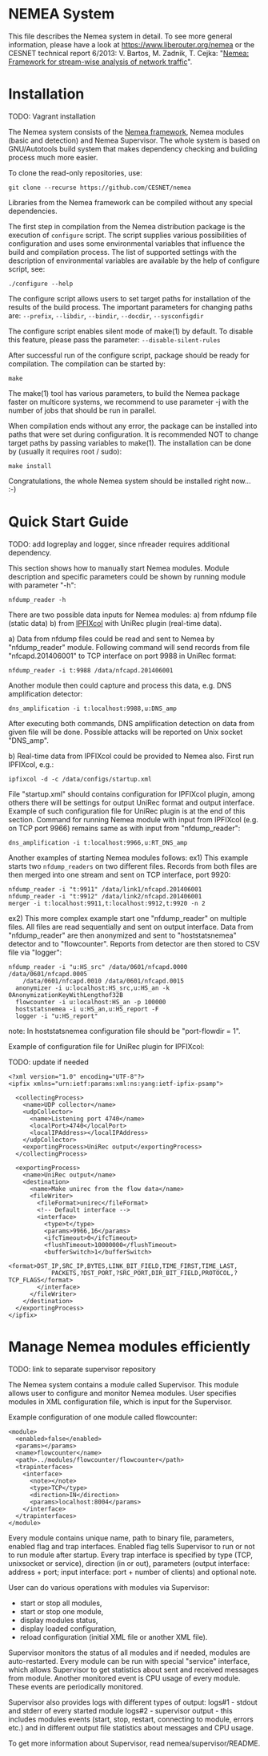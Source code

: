 NEMEA System
============

This file describes the Nemea system in detail. To see more general information,
please have a look at https://www.liberouter.org/nemea or the CESNET
technical report 6/2013: V. Bartos, M. Zadnik, T. Cejka: "[Nemea: Framework for stream-wise analysis of network traffic](http://www.cesnet.cz/wp-content/uploads/2014/02/trapnemea.pdf)".

Installation
============

TODO: Vagrant installation

The Nemea system consists of the [Nemea framework](cejkato2/Nemea-Framework), Nemea modules (basic and detection) and Nemea Supervisor. The whole system
is based on GNU/Autotools build system that makes dependency checking and
building process much more easier.

To clone the read-only repositories, use:

```
git clone --recurse https://github.com/CESNET/nemea
```

Libraries from the Nemea framework can be compiled without any special
dependencies.

The first step in compilation from the Nemea distribution package is the
execution of `configure` script. The script supplies various possibilities of
configuration and uses some environmental variables that influence the build
and compilation process. The list of supported settings with the description
of environmental variables are available by the help of configure script, see:
```
./configure --help
```

The configure script allows users to set target paths for installation of
the results of the build process. The important parameters for changing paths are:
  ```--prefix```, ```--libdir```, ```--bindir```, ```--docdir```, ```--sysconfigdir```

The configure script enables silent mode of make(1) by default. To disable this
feature, please pass the parameter: ```--disable-silent-rules```

After successful run of the configure script, package should be ready for
compilation. The compilation can be started by:

```
make
```

The make(1) tool has various parameters, to build the Nemea package faster on
multicore systems, we recommend to use parameter -j with the number of jobs
that should be run in parallel.

When compilation ends without any error, the package can be installed into paths
that were set during configuration. It is recommended NOT to change target paths
by passing variables to make(1).
The installation can be done by (usually it requires root / sudo):

```
make install
```

Congratulations, the whole Nemea system should be installed right now... :-)

Quick Start Guide
=================

TODO: add logreplay and logger, since nfreader requires additional
dependency.

This section shows how to manually start Nemea modules. Module description and
specific parameters could be shown by running module with parameter "-h":
```
nfdump_reader -h
```

There are two possible data inputs for Nemea modules:
  a) from nfdump file (static data)
  b) from [IPFIXcol](https://github.com/CESNET/ipfixcol/) with UniRec plugin
     (real-time data).
	
a) Data from nfdump files could be read and sent to Nemea by "nfdump_reader"
module. Following command will send records from file "nfcapd.201406001" to TCP
interface on port 9988 in UniRec format:
```
nfdump_reader -i t:9988 /data/nfcapd.201406001
```

Another module then could capture and process this data, e.g. DNS amplification
detector:
```
dns_amplification -i t:localhost:9988,u:DNS_amp
```
  
After executing both commands, DNS amplification detection on data from given
file will be done. Possible attacks will be reported on Unix socket "DNS_amp".

b) Real-time data from IPFIXcol could be provided to Nemea also. First run
IPFIXcol, e.g.:
```
ipfixcol -d -c /data/configs/startup.xml
```

File "startup.xml" should contains configuration for IPFIXcol plugin, among
others there will be settings for output UniRec format and output interface.
Example of such configuration file for UniRec plugin is at the end of this
section. Command for running Nemea module with input from IPFIXcol (e.g. on TCP
port 9966) remains same as with input from "nfdump_reader":
```
dns_amplification -i t:localhost:9966,u:RT_DNS_amp
```
  
Another examples of starting Nemea modules follows:
ex1) This example starts two ```nfdump_readers``` on two different files. Records
from both files are then merged into one stream and sent on TCP interface,
port 9920:
```
nfdump_reader -i "t:9911" /data/link1/nfcapd.201406001
nfdump_reader -i "t:9912" /data/link2/nfcapd.201406001
merger -i t:localhost:9911,t:localhost:9912,t:9920 -n 2
```

ex2) This more complex example start one "nfdump_reader" on multiple files. All
files are read sequentially and sent on output interface. Data from
"nfdump_reader" are then anonymized and sent to "hoststatsnemea" detector and
to "flowcounter". Reports from detector are then stored to CSV file via
"logger":
```
nfdump_reader -i "u:HS_src" /data/0601/nfcapd.0000 /data/0601/nfcapd.0005
    /data/0601/nfcapd.0010 /data/0601/nfcapd.0015
  anonymizer -i u:localhost:HS_src,u:HS_an -k 0AnonymizationKeyWithLengthof32B
  flowcounter -i u:localhost:HS_an -p 100000
  hoststatsnemea -i u:HS_an,u:HS_report -F
  logger -i "u:HS_report"
```
    
note: In hoststatsnemea configuration file should be "port-flowdir = 1".

Example of configuration file for UniRec plugin for IPFIXcol:

TODO: update if needed

```
<?xml version="1.0" encoding="UTF-8"?>
<ipfix xmlns="urn:ietf:params:xml:ns:yang:ietf-ipfix-psamp">

  <collectingProcess>
    <name>UDP collector</name>
    <udpCollector>
      <name>Listening port 4740</name>
      <localPort>4740</localPort>
      <localIPAddress></localIPAddress>
    </udpCollector>
    <exportingProcess>UniRec output</exportingProcess>
  </collectingProcess>

  <exportingProcess>
    <name>UniRec output</name>
    <destination>
      <name>Make unirec from the flow data</name>
      <fileWriter>
        <fileFormat>unirec</fileFormat>
        <!-- Default interface -->
        <interface>
          <type>t</type>
          <params>9966,16</params>
          <ifcTimeout>0</ifcTimeout>
          <flushTimeout>10000000</flushTimeout>
          <bufferSwitch>1</bufferSwitch>
          <format>DST_IP,SRC_IP,BYTES,LINK_BIT_FIELD,TIME_FIRST,TIME_LAST,
		    PACKETS,?DST_PORT,?SRC_PORT,DIR_BIT_FIELD,PROTOCOL,?TCP_FLAGS</format>
        </interface>
      </fileWriter>
    </destination>
  </exportingProcess>
</ipfix>
```

Manage Nemea modules efficiently
================================

TODO: link to separate supervisor repository

The Nemea system contains a module called Supervisor. This module allows user
to configure and monitor Nemea modules. User specifies modules in XML configuration
file, which is input for the Supervisor.

Example configuration of one module called flowcounter:

```
<module>
  <enabled>false</enabled>
  <params></params>
  <name>flowcounter</name>
  <path>../modules/flowcounter/flowcounter</path>
  <trapinterfaces>
    <interface>
      <note></note>
      <type>TCP</type>
      <direction>IN</direction>
      <params>localhost:8004</params>
    </interface>
  </trapinterfaces>
</module>
```

Every module contains unique name, path to binary file, parameters, enabled flag
and trap interfaces. Enabled flag tells Supervisor to run or not to run module after
startup. Every trap interface is specified by type (TCP, unixsocket or service),
direction (in or out), parameters (output interface: address + port; input
interface: port + number of clients) and optional note.

User can do various operations with modules via Supervisor:
 - start or stop all modules,
 - start or stop one module,
 - display modules status,
 - display loaded configuration,
 - reload configuration (initial XML file or another XML file).

Supervisor monitors the status of all modules and if needed, modules are auto-restarted.
Every module can be run with special "service" interface, which allows Supervisor to get
statistics about sent and received messages from module.
Another monitored event is CPU usage of every module.
These events are periodically monitored.

Supervisor also provides logs with different types of output:
 logs#1 - stdout and stderr of every started module
 logs#2 - supervisor output - this includes modules events (start, stop, restart,
          connecting to module, errors etc.) and in different output file statistics
          about messages and CPU usage.

To get more information about Supervisor, read nemea/supervisor/README.

